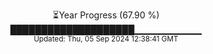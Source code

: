 <p align="center">
⏳Year Progress (67.90 %) <br>
████████████████████▁▁▁▁▁▁▁▁▁▁ <br>
<sub>Updated: Thu, 05 Sep 2024 12:38:41 GMT</sub>
</p>


